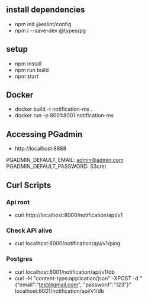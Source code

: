 ## install dependencies
- npm init @eslint/config
- npm i --save-dev @types/pg

## setup
- npm install
- npm run build
- npm start

## Docker
- docker build -t notification-ms .
- docker run -p 8001:8001 notification-ms

## Accessing PGadmin
- http://localhost:8888

PGADMIN_DEFAULT_EMAIL: admin@admin.com
PGADMIN_DEFAULT_PASSWORD: S3cret

## Curl Scripts
### Api root
- curl http://localhost:8000/notification/api/v1

### Check API alive
- curl localhost:8000/notification/api/v1/ping

### Postgres
- curl localhost:8001/notification/api/v1/db
- curl -H "content-type:application/json" -XPOST -d "{\"email\":\"test@gmail.com\", \"password\":\"123\"}" localhost:8001/notification/api/v1/db